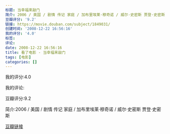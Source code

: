 ```yaml
---
标题: 当幸福来敲门
简介: 2006 / 美国 / 剧情 传记 家庭 / 加布里埃莱·穆奇诺 / 威尔·史密斯 贾登·史密斯
豆瓣评分: '9.2'
链接: https://movie.douban.com/subject/1849031/
创建时间: '2008-12-22 16:56:16'
我的评分: '4.0'
标签:
评论:
date: 2008-12-22 16:56:16
title: 看了电影 - 当幸福来敲门
tags: [电影]
categories: []
---
```


我的评分:4.0

我的评论:

豆瓣评分:9.2

简介:2006 / 美国 / 剧情 传记 家庭 / 加布里埃莱·穆奇诺 / 威尔·史密斯 贾登·史密斯

[豆瓣链接](https://movie.douban.com/subject/1849031/)


